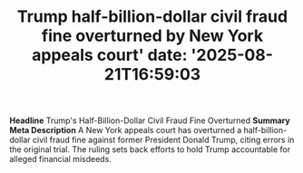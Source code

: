 ﻿---
title: "Trump half-billion-dollar civil fraud fine overturned by New York appeals court'
date: '2025-08-21T16:59:03"
category: "Markets"
summary: ""
slug: "trump halfbilliondollar civil fraud fine overturned by new y"
source_urls:
  - "https://www.cnbc.com/2025/08/21/trump-fraud-new-york-appeals.html"
seo:
  title: "Trump half-billion-dollar civil fraud fine overturned by New York appeals court | Hash n Hedge'
  description: '"
  keywords: ["news", "markets", "brief"]
---
**Headline** Trump's Half-Billion-Dollar Civil Fraud Fine Overturned  **Summary Meta Description** A New York appeals court has overturned a half-billion-dollar civil fraud fine against former President Donald Trump, citing errors in the original trial. The ruling sets back efforts to hold Trump accountable for alleged financial misdeeds. 
